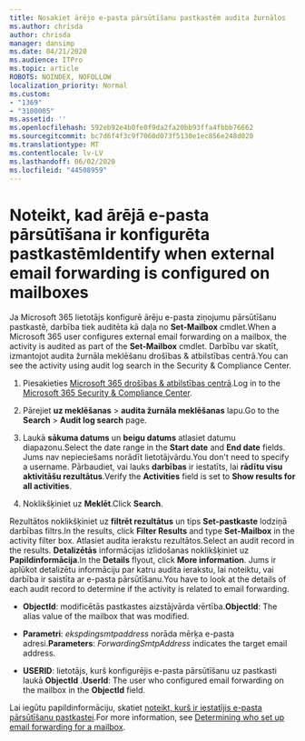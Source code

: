 ```yaml
---
title: Nosakiet ārējo e-pasta pārsūtīšanu pastkastēm audita žurnālos
ms.author: chrisda
author: chrisda
manager: dansimp
ms.date: 04/21/2020
ms.audience: ITPro
ms.topic: article
ROBOTS: NOINDEX, NOFOLLOW
localization_priority: Normal
ms.custom:
- "1369"
- "3100005"
ms.assetid: ''
ms.openlocfilehash: 592eb92e4b0fe0f9da2fa20bb93ffa4fbbb76662
ms.sourcegitcommit: bc7d6f4f3c9f7060d073f5130e1ec856e248d020
ms.translationtype: MT
ms.contentlocale: lv-LV
ms.lasthandoff: 06/02/2020
ms.locfileid: "44508959"
---
```

# <a name="identify-when-external-email-forwarding-is-configured-on-mailboxes"></a><span data-ttu-id="eae96-102">Noteikt, kad ārējā e-pasta pārsūtīšana ir konfigurēta pastkastēm</span><span class="sxs-lookup"><span data-stu-id="eae96-102">Identify when external email forwarding is configured on mailboxes</span></span>

<span data-ttu-id="eae96-103">Ja Microsoft 365 lietotājs konfigurē ārēju e-pasta ziņojumu pārsūtīšanu pastkastē, darbība tiek auditēta kā daļa no **Set-Mailbox** cmdlet.</span><span class="sxs-lookup"><span data-stu-id="eae96-103">When a Microsoft 365 user configures external email forwarding on a mailbox, the activity is audited as part of the **Set-Mailbox** cmdlet.</span></span> <span data-ttu-id="eae96-104">Darbību var skatīt, izmantojot audita žurnāla meklēšanu drošības & atbilstības centrā.</span><span class="sxs-lookup"><span data-stu-id="eae96-104">You can see the activity using audit log search in the Security & Compliance Center.</span></span>

1. <span data-ttu-id="eae96-105">Piesakieties [Microsoft 365 drošības & atbilstības centrā](https://protection.office.com/).</span><span class="sxs-lookup"><span data-stu-id="eae96-105">Log in to the [Microsoft 365 Security & Compliance Center](https://protection.office.com/).</span></span>

2. <span data-ttu-id="eae96-106">Pārejiet **uz meklēšanas**  >  **audita žurnāla meklēšanas** lapu.</span><span class="sxs-lookup"><span data-stu-id="eae96-106">Go to the **Search** > **Audit log search** page.</span></span>

3. <span data-ttu-id="eae96-107">Laukā **sākuma datums** un **beigu datums** atlasiet datumu diapazonu.</span><span class="sxs-lookup"><span data-stu-id="eae96-107">Select the date range in the **Start date** and **End date** fields.</span></span> <span data-ttu-id="eae96-108">Jums nav nepieciešams norādīt lietotājvārdu.</span><span class="sxs-lookup"><span data-stu-id="eae96-108">You don't need to specify a username.</span></span> <span data-ttu-id="eae96-109">Pārbaudiet, vai lauks **darbības** ir iestatīts, lai **rādītu visu aktivitāšu rezultātus**.</span><span class="sxs-lookup"><span data-stu-id="eae96-109">Verify the **Activities** field is set to **Show results for all activities**.</span></span>

4. <span data-ttu-id="eae96-110">Noklikšķiniet uz **Meklēt**.</span><span class="sxs-lookup"><span data-stu-id="eae96-110">Click **Search**.</span></span>

<span data-ttu-id="eae96-111">Rezultātos noklikšķiniet uz **filtrēt rezultātus** un tips **Set-pastkaste** lodziņā darbības filtrs.</span><span class="sxs-lookup"><span data-stu-id="eae96-111">In the results, click **Filter Results** and type **Set-Mailbox** in the activity filter box.</span></span> <span data-ttu-id="eae96-112">Atlasiet audita ierakstu rezultātos.</span><span class="sxs-lookup"><span data-stu-id="eae96-112">Select an audit record in the results.</span></span> <span data-ttu-id="eae96-113">**Detalizētās** informācijas izlidošanas noklikšķiniet uz **Papildinformācija**.</span><span class="sxs-lookup"><span data-stu-id="eae96-113">In the **Details** flyout, click **More information**.</span></span> <span data-ttu-id="eae96-114">Jums ir aplūkot detalizētu informāciju par katru audita ierakstu, lai noteiktu, vai darbība ir saistīta ar e-pasta pārsūtīšanu.</span><span class="sxs-lookup"><span data-stu-id="eae96-114">You have to look at the details of each audit record to determine if the activity is related to email forwarding.</span></span>

- <span data-ttu-id="eae96-115">**ObjectId**: modificētās pastkastes aizstājvārda vērtība.</span><span class="sxs-lookup"><span data-stu-id="eae96-115">**ObjectId**: The alias value of the mailbox that was modified.</span></span>

- <span data-ttu-id="eae96-116">**Parametri**: _ekspdingsmtpaddress_ norāda mērķa e-pasta adresi.</span><span class="sxs-lookup"><span data-stu-id="eae96-116">**Parameters**: _ForwardingSmtpAddress_ indicates the target email address.</span></span>

- <span data-ttu-id="eae96-117">**USERID**: lietotājs, kurš konfigurējis e-pasta pārsūtīšanu uz pastkasti laukā **ObjectId** .</span><span class="sxs-lookup"><span data-stu-id="eae96-117">**UserId**: The user who configured email forwarding on the mailbox in the **ObjectId** field.</span></span>

<span data-ttu-id="eae96-118">Lai iegūtu papildinformāciju, skatiet [noteikt, kurš ir iestatījis e-pasta pārsūtīšanu pastkastei](https://docs.microsoft.com/microsoft-365/compliance/auditing-troubleshooting-scenarios#determine-who-set-up-email-forwarding-for-a-mailbox).</span><span class="sxs-lookup"><span data-stu-id="eae96-118">For more information, see [Determining who set up email forwarding for a mailbox](https://docs.microsoft.com/microsoft-365/compliance/auditing-troubleshooting-scenarios#determine-who-set-up-email-forwarding-for-a-mailbox).</span></span>
